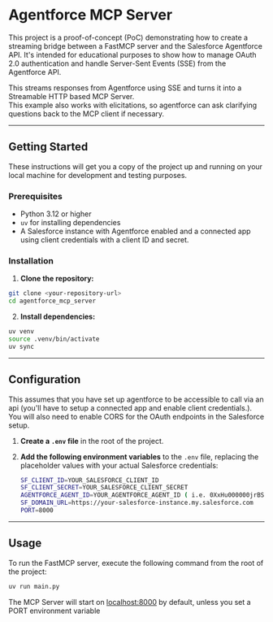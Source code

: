 # Agentforce MCP Server

This project is a proof-of-concept (PoC) demonstrating how to create a streaming bridge between a FastMCP server and the Salesforce Agentforce API. It's intended for educational purposes to show how to manage OAuth 2.0 authentication and handle Server-Sent Events (SSE) from the Agentforce API.

This streams responses from Agentforce using SSE and turns it into a Streamable HTTP based MCP Server.  
This example also works with elicitations, so agentforce can ask clarifying questions back to the MCP client if necessary.

---

## Getting Started

These instructions will get you a copy of the project up and running on your local machine for development and testing purposes.

### Prerequisites

* Python 3.12 or higher
* `uv` for installing dependencies
* A Salesforce instance with Agentforce enabled and a connected app using client credentials with a client ID and secret.

### Installation

1. **Clone the repository:**

```bash
git clone <your-repository-url>
cd agentforce_mcp_server
```

2. **Install dependencies:**

```bash
uv venv
source .venv/bin/activate
uv sync
```

---

## Configuration

This assumes that you have set up agentforce to be accessible to call via an api (you'll have to setup a connected app and enable client credentials.).  
You will also need to enable CORS for the OAuth endpoints in the Salesforce setup.

1. **Create a `.env` file** in the root of the project.
2. **Add the following environment variables** to the `.env` file, replacing the placeholder values with your actual Salesforce credentials:

    ```bash
    SF_CLIENT_ID=YOUR_SALESFORCE_CLIENT_ID
    SF_CLIENT_SECRET=YOUR_SALESFORCE_CLIENT_SECRET
    AGENTFORCE_AGENT_ID=YOUR_AGENTFORCE_AGENT_ID ( i.e. 0XxHu000000jrBSKAY )
    SF_DOMAIN_URL=https://your-salesforce-instance.my.salesforce.com
    PORT=8000
    ```

---

## Usage

To run the FastMCP server, execute the following command from the root of the project:

```bash
uv run main.py
```

The MCP Server will start on [localhost:8000](http://127.0.0.1:8000/mcp) by default, unless you set a PORT environment variable